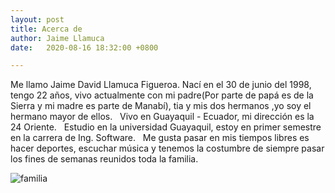 ```yaml
---
layout: post
title: Acerca de
author: Jaime Llamuca 
date:   2020-08-16 18:32:00 +0800

---
```

Me llamo Jaime David Llamuca Figueroa. 
Nací en el 30 de junio del 1998, tengo 22 años, vivo actualmente con mi padre(Por parte de papá es de la Sierra y mi madre es parte de Manabí), tia y mis dos hermanos ,yo soy el hermano mayor de ellos. &nbsp;
Vivo en Guayaquil - Ecuador, mi dirección es la 24 Oriente. &nbsp;
Estudio en la universidad Guayaquil, estoy en primer semestre en la carrera de Ing. Software. &nbsp;
Me gusta pasar en mis tiempos libres es hacer deportes, escuchar música y tenemos la costumbre de siempre pasar los fines de semanas reunidos toda la familia. &nbsp;


<img src="https://i.ibb.co/dpXHdtG/familia.jpg" alt="familia" border="0">
